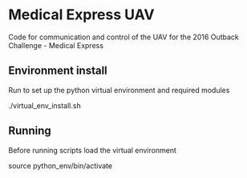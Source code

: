 # Medical Express UAV
Code for communication and control of the UAV for the 2016 Outback Challenge - Medical Express

## Environment install
Run to set up the python virtual environment and required modules

./virtual_env_install.sh 

## Running
Before running scripts load the virtual environment

source python_env/bin/activate
